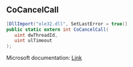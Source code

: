 ## CoCancelCall

```csharp
[DllImport("ole32.dll", SetLastError = true)]
public static extern int CoCancelCall(
   uint dwThreadId,
   uint ulTimeout
);
```

Microsoft documentation: [Link](https://docs.microsoft.com/en-us/windows/win32/api/combaseapi/nf-combaseapi-cocancelcall)
